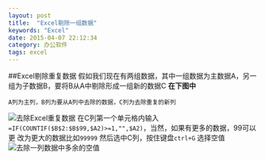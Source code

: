 ```yaml
---
layout: post
title:  "Excel剔除一组数据"
keywords: "Excel"
date: 2015-04-07 22:12:34
category: 办公软件
tags: excel
---
```

##Excel剔除重复数据
假如我们现在有两组数据，其中一组数据为主数据A，另一组为子数据B，要将B从A中剔除形成一组新的数据C
**在下图中**

	A列为主列，B列为要从A列中去除的数据，C列为去除重复的新列

![去除Excel重复数据](http://i2.tietuku.com/ae188dd0ccd828e5s.png)
在C列第一个单元格内输入`=IF(COUNTIF($B$2:$B$99,$A2)>=1,"",$A2)`，当然，如果有更多的数据，99可以更
改为更大的数据比如`99999`
然后选中C列，按住键盘`ctrl+G` 选择空值
![去除一列数据中多余的空值](http://i2.tietuku.com/db31725e015f0e0fs.png)
